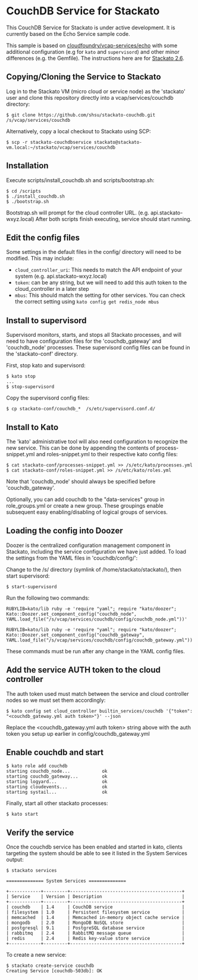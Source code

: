 CouchDB Service for Stackato
=========================

This CouchDB Service for Stackato is under active development.  It is currently based on the Echo Service sample code.

This sample is based on [cloudfoundry/vcap-services/echo](https://github.com/cloudfoundry/vcap-services/tree/master/echo)
with some additional configuration (e.g for `kato` and `supervisord`)
and other minor differences (e.g. the Gemfile). The instructions
here are for [Stackato
2.6](http://www.activestate.com/stackato/get_stackato).

## Copying/Cloning the Service to Stackato

Log in to the Stackato VM (micro cloud or service node) as the
'stackato' user and clone this repository directly into a
vcap/services/couchdb directory:

    $ git clone https://github.com/shsu/stackato-couchdb.git /s/vcap/services/couchdb

Alternatively, copy a local checkout to Stackato using SCP:

    $ scp -r stackato-couchdbservice stackato@stackato-vm.local:~/stackato/vcap/services/couchdb

## Installation

Execute scripts/install_couchdb.sh and scripts/bootstrap.sh:

    $ cd /scripts
    $ ./install_couchdb.sh
    $ ./bootstrap.sh

Bootstrap.sh will prompt for the cloud controller URL. (e.g. api.stackato-wxyz.local)
After both scripts finish executing, service should start running.

## Edit the config files

Some settings in the default files in the config/ directory will need to be modified. This may include:

* `cloud_controller_uri`: This needs to match the API endpoint of your
  system (e.g. api.stackato-wxyz.local)
* `token`: can be any string, but we will need to add this auth token
  to the cloud_controller in a later step
* `mbus`: This should match the setting for other services. You can check
  the correct setting using `kato config get redis_node mbus`

## Install to supervisord

Supervisord monitors, starts, and stops all Stackato processes, and will
need to have configuration files for the 'couchdb_gateway' and 'couchdb_node'
processes. These supervisord config files can be found in the
'stackato-conf' directory.

First, stop kato and supervisord:

    $ kato stop
    ...
    $ stop-supervisord
  
Copy the supervisord config files:

    $ cp stackato-conf/couchdb_*  /s/etc/supervisord.conf.d/
  

## Install to Kato

The 'kato' administrative tool will also need configuration to recognize
the new service. This can be done by appending the contents of
process-snippet.yml and roles-snippet.yml to their respective
kato config files:

    $ cat stackato-conf/processes-snippet.yml >> /s/etc/kato/processes.yml
    $ cat stackato-conf/roles-snippet.yml >> /s/etc/kato/roles.yml

Note that 'couchdb_node' should always be specified before 'couchdb_gateway'.

Optionally, you can add couchdb to the "data-services" group in
role_groups.yml or create a new group. These groupings enable subsequent
easy enabling/disabling of logical groups of services.

## Loading the config into Doozer

Doozer is the centralized configuration management component in
Stackato, including the service configuration we have just added. To
load the settings from the YAML files in 'couchdb/config/':

Change to the /s/ directory (symlink of /home/stackato/stackato/), then
start supervisord:

    $ start-supervisord

Run the following two commands:

    RUBYLIB=kato/lib ruby -e 'require "yaml"; require "kato/doozer"; Kato::Doozer.set_component_config("couchdb_node", YAML.load_file("/s/vcap/services/couchdb/config/couchdb_node.yml"))'
  
    RUBYLIB=kato/lib ruby -e 'require "yaml"; require "kato/doozer"; Kato::Doozer.set_component_config("couchdb_gateway", YAML.load_file("/s/vcap/services/couchdb/config/couchdb_gateway.yml"))'
  
These commands must be run after any change in the YAML config files.


## Add the service AUTH token to the cloud controller

The auth token used must match between the service and cloud controller
nodes so we must set them accordingly:

    $ kato config set cloud_controller builtin_services/couchdb '{"token": "<couchdb_gateway.yml auth token>"}' --json

Replace the <couchdb_gateway.yml auth token> string above with the auth
token you setup up earlier in config/couchdb_gateway.yml

## Enable couchdb and start

    $ kato role add couchdb
    starting couchdb_node...            ok
    starting couchdb_gateway...         ok
    starting logyard...                 ok
    starting cloudevents...             ok
    starting systail...                 ok

Finally, start all other stackato processes:
    
    $ kato start

## Verify the service

Once the couchdb service has been enabled and started in kato, clients
targeting the system should be able to see it listed in the System
Services output:

    $ stackato services
  
    ============== System Services ==============
   
    +------------+---------+------------------------------------------+
    | Service    | Version | Description                              |
    +------------+---------+------------------------------------------+
    | couchdb    | 1.4     | CouchDB service                          |
    | filesystem | 1.0     | Persistent filesystem service            |
    | memcached  | 1.4     | Memcached in-memory object cache service |
    | mongodb    | 2.0     | MongoDB NoSQL store                      |
    | postgresql | 9.1     | PostgreSQL database service              |
    | rabbitmq   | 2.4     | RabbitMQ message queue                   |
    | redis      | 2.4     | Redis key-value store service            |
    +------------+---------+------------------------------------------+
    
To create a new service:

    $ stackato create-service couchdb
    Creating Service [couchdb-503db]: OK
